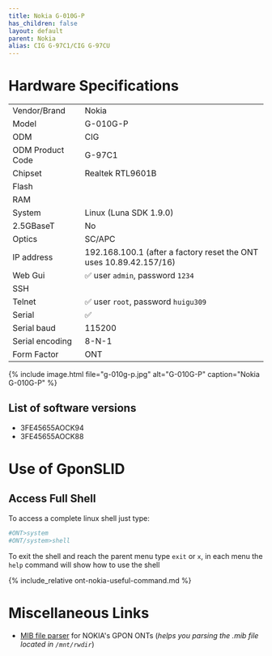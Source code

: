 ```yaml
---
title: Nokia G-010G-P
has_children: false
layout: default
parent: Nokia
alias: CIG G-97C1/CIG G-97CU
---
```


# Hardware Specifications

|                  |                                                                     |
| ---------------- | ------------------------------------------------------------------- |
| Vendor/Brand     | Nokia                                                               |
| Model            | G-010G-P                                                            |
| ODM              | CIG                                                                 |
| ODM Product Code | G-97C1                                                              |
| Chipset          | Realtek RTL9601B                                                    |
| Flash            |                                                                     |
| RAM              |                                                                     |
| System           | Linux (Luna SDK 1.9.0)                                              |
| 2.5GBaseT        | No                                                                  |
| Optics           | SC/APC                                                              |
| IP address       | 192.168.100.1  (after a factory reset the ONT uses 10.89.42.157/16) |
| Web Gui          | ✅ user `admin`, password `1234`                                    |
| SSH              |                                                                     |
| Telnet           | ✅ user `root`, password `huigu309`                                 |
| Serial           | ✅                                                                  |
| Serial baud      | 115200                                                              |
| Serial encoding  | 8-N-1                                                               |
| Form Factor      | ONT                                                                 |

{% include image.html file="g-010g-p.jpg"  alt="G-010G-P" caption="Nokia G-010G-P" %}

## List of software versions

- 3FE45655AOCK94
- 3FE45655AOCK88

# Use of GponSLID

## Access Full Shell

To access a complete linux shell just type:
```sh
#ONT>system
#ONT/system>shell
```

To exit the shell and reach the parent menu type `exit` or `x`, in each menu the `help` command will show how to use the shell

{% include_relative ont-nokia-useful-command.md %}

# Miscellaneous Links
- [MIB file parser](https://github.com/nanomad/nokia-ont-mib-parser) for NOKIA's GPON ONTs (*helps you parsing the .mib file located in `/mnt/rwdir`*)


